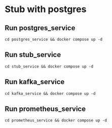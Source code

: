 # Stub with postgres
## Run postgres_service
`cd postgres_service && docker compose up -d`

## Run stub_service
`cd stub_service && docker compose up -d`

## Run kafka_service
`cd kafka_service && docker compose up -d`

## Run prometheus_service
`cd prometheus_service && docker compose up -d`
